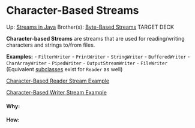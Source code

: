 # Character-Based Streams

Up: [Streams in Java](streams_in_java)
Brother(s): [Byte-Based Streams](byte-based_streams)
TARGET DECK

**Character-based Streams** are streams that are used for reading/writing characters and strings to/from files.

**Examples:**
	- `FilterWriter`
	- `PrintWriter`
	- `StringWriter`
	- `BufferedWriter`
	- `CharArrayWriter`
	- `PipedWriter`
	- `OutputStreamWriter`
		- `FileWriter`
(Equivalent [subclasses](subclasses) exist for `Reader` as well)

[Character-Based Reader Stream Example](character-based_reader_stream_example)

[Character-Based Writer Stream Example](character-based_writer_stream_example)

































#### Why:
#### How:









